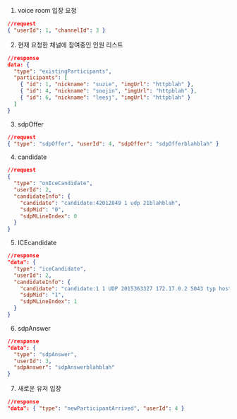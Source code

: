 1. voice room 입장 요청

```json
//request
{ "userId": 1, "channelId": 3 }
```

2. 현재 요청한 채널에 참여중인 인원 리스트

```json
//response
data: {
  "type": "existingParticipants",
  "participants": [
    { "id": 1, "nickname": "suzie", "imgUrl": "httpblah" },
    { "id": 4, "nickname": "soojin", "imgUrl": "httpblah" },
    { "id": 6, "nickname": "leesj", "imgUrl": "httpblah" }
  ]
}
```

3. sdpOffer

```json
//request
{ "type": "sdpOffer", "userId": 4, "sdpOffer": "sdpOfferblahblah" }
```

4. candidate

```json
//request
{
  "type": "onIceCandidate",
  "userId": 2,
  "candidateInfo": {
    "candidate": "candidate:42012849 1 udp 21blahblah",
    "sdpMid": "0",
    "sdpMLineIndex": 0
  }
}
```

5. ICEcandidate

```json
//response
"data": {
  "type": "iceCandidate",
  "userId": 2,
  "candidateInfo": {
    "candidate": "candidate:1 1 UDP 2015363327 172.17.0.2 5043 typ host",
    "sdpMid": "1",
    "sdpMLineIndex": 1
  }
}
```

6. sdpAnswer

```json
//response
"data": {
  "type": "sdpAnswer",
  "userId": 3,
  "sdpAnswer": "sdpAnswerblahblah"
}
```

7. 새로운 유저 입장

```json
//response
"data": { "type": "newParticipantArrived", "userId": 4 }
```
